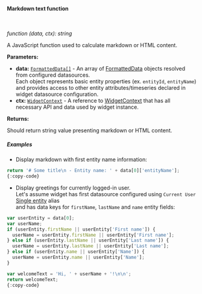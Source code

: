 #### Markdown text function

<div class="divider"></div>
<br/>

*function (data, ctx): string*

A JavaScript function used to calculate markdown or HTML content.

**Parameters:**

<ul>
  <li><b>data:</b> <code><a href="https://github.com/thingsboard/thingsboard/blob/5bb6403407aa4898084832d6698aa9ea6d484889/ui-ngx/src/app/modules/home/components/widget/lib/maps/map-models.ts#L108" target="_blank">FormattedData[]</a></code> - An array of <a href="https://github.com/thingsboard/thingsboard/blob/5bb6403407aa4898084832d6698aa9ea6d484889/ui-ngx/src/app/modules/home/components/widget/lib/maps/map-models.ts#L108" target="_blank">FormattedData</a> objects resolved from configured datasources.<br/>
     Each object represents basic entity properties (ex. <code>entityId</code>, <code>entityName</code>)<br/>and provides access to other entity attributes/timeseries declared in widget datasource configuration.
  </li>
  <li><b>ctx:</b> <code><a href="https://github.com/thingsboard/thingsboard/blob/5bb6403407aa4898084832d6698aa9ea6d484889/ui-ngx/src/app/modules/home/models/widget-component.models.ts#L107" target="_blank">WidgetContext</a></code> - A reference to <a href="https://github.com/thingsboard/thingsboard/blob/5bb6403407aa4898084832d6698aa9ea6d484889/ui-ngx/src/app/modules/home/models/widget-component.models.ts#L107" target="_blank">WidgetContext</a> that has all necessary API 
     and data used by widget instance.
  </li>
</ul>

**Returns:**

Should return string value presenting markdown or HTML content.

<div class="divider"></div>

##### Examples

* Display markdown with first entity name information:

```javascript
return '# Some title\n - Entity name: ' + data[0]['entityName'];
{:copy-code}
```

<ul>
<li>
Display greetings for currently logged-in user.<br>
Let's assume widget has first datasource configured using <code>Current User</code> <a target="_blank" href="${siteBaseUrl}/docs${docPlatformPrefix}/user-guide/ui/aliases/#single-entity">Single entity</a> alias<br>
and has data keys for <code>firstName</code>, <code>lastName</code> and <code>name</code> entity fields:
</li>
</ul>

```javascript
var userEntity = data[0];
var userName;
if (userEntity.firstName || userEntity['First name']) {
  userName = userEntity.firstName || userEntity['First name'];
} else if (userEntity.lastName || userEntity['Last name']) {
  userName = userEntity.lastName || userEntity['Last name'];
} else if (userEntity.name || userEntity['Name']) {
  userName = userEntity.name || userEntity['Name'];
}

var welcomeText = 'Hi, ' + userName + '!\n\n';
return welcomeText;
{:copy-code}
```

<br>
<br>
